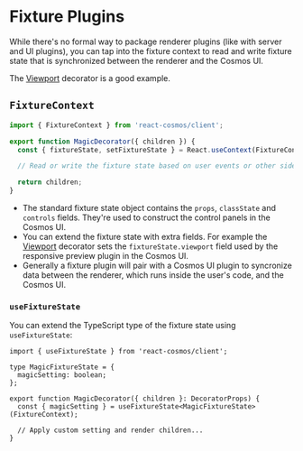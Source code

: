 # Fixture Plugins

While there's no formal way to package renderer plugins (like with server and UI plugins), you can tap into the fixture context to read and write fixture state that is synchronized between the renderer and the Cosmos UI.

The [Viewport](/docs/fixtures/ui-controls.md#viewport) decorator is a good example.

## `FixtureContext`

```jsx
import { FixtureContext } from 'react-cosmos/client';

export function MagicDecorator({ children }) {
  const { fixtureState, setFixtureState } = React.useContext(FixtureContext);

  // Read or write the fixture state based on user events or other side effects.

  return children;
}
```

- The standard fixture state object contains the `props`, `classState` and `controls` fields. They're used to construct the control panels in the Cosmos UI.
- You can extend the fixture state with extra fields. For example the [Viewport](/docs/fixtures/ui-controls.md#viewport) decorator sets the `fixtureState.viewport` field used by the responsive preview plugin in the Cosmos UI.
- Generally a fixture plugin will pair with a Cosmos UI plugin to syncronize data between the renderer, which runs inside the user's code, and the Cosmos UI.

### `useFixtureState`

You can extend the TypeScript type of the fixture state using `useFixtureState`:

```tsx
import { useFixtureState } from 'react-cosmos/client';

type MagicFixtureState = {
  magicSetting: boolean;
};

export function MagicDecorator({ children }: DecoratorProps) {
  const { magicSetting } = useFixtureState<MagicFixtureState>(FixtureContext);

  // Apply custom setting and render children...
}
```
